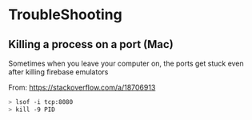 # TroubleShooting

## Killing a process on a port (Mac)

Sometimes when you leave your computer on, the ports get stuck even after killing firebase emulators

From: https://stackoverflow.com/a/18706913

```sh
> lsof -i tcp:8080
> kill -9 PID
```

